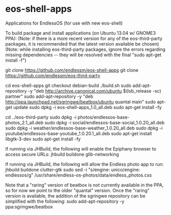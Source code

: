eos-shell-apps
==============

Applications for EndlessOS (for use with new eos-shell)

To build package and install applications (on Ubuntu 13.04 w/ GNOME3 PPA):
(Note: if there is a more recent version for any of the eos-third-party
packages, it is recommended that the latest version available be chosen)
(Note: while installing eos-third-party packages, ignore the errors
regarding missing dependencies -- they will be resolved with the final
"sudo apt-get install -f")

git clone https://github.com/endlessm/eos-shell-apps
git clone https://github.com/endlessm/eos-third-party

cd eos-shell-apps
git checkout debian-build
./build.sh
sudo add-apt-repository -y "deb http://archive.canonical.com/ubuntu $(lsb_release -sc) partner"
sudo add-apt-repository -y "deb http://ppa.launchpad.net/sgringwe/beatbox/ubuntu quantal main"
sudo apt-get update
sudo dpkg -i eos-shell-apps_1.0_all.deb
sudo apt-get install -fy

cd ../eos-third-party
sudo dpkg -i photos/endlessos-base-photos_2.1_all.deb
sudo dpkg -i social/endlessos-base-social_1.0.20_all.deb
sudo dpkg -i weather/endlessos-base-weather_1.0.20_all.deb
sudo dpkg -i youtube/endlessos-base-youtube_1.0.20.1_all.deb
sudo apt-get install libgtk-3-dev
sudo apt-get install -fy

If running via JHBuild, the following will enable the Epiphany browser to access secure URLs:
jhbuild buildone glib-networking

If running via JHBuild, the following will allow the Endless photo app to run:
jhbuild buildone clutter-gtk
sudo sed -i "s/engine: unico/engine: endlessos/g" /usr/share/endless-os-photos/data/endless_photos.css

Note that a "raring" version of beatbox is not currently available in the PPA,
so for now we point to the older "quantal" version.
Once the "raring" version is available, the addition of the sgringwe
repository can be simplified with the following:
sudo add-apt-repository -y ppa:sgringwe/beatbox
